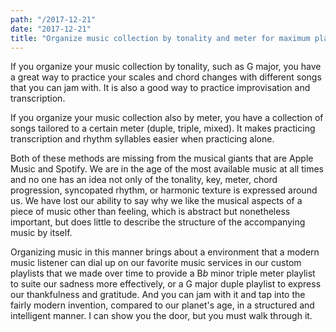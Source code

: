 ```yaml
---
path: "/2017-12-21"
date: "2017-12-21"
title: "Organize music collection by tonality and meter for maximum playability"
---
```


If you organize your music collection by tonality, such as G major, you have a great way
to practice your scales and chord changes with different songs that you can jam with.
It is also a good way to practice improvisation and transcription.

If you organize your music collection also by meter, you have a collection of songs tailored to 
a certain meter (duple, triple, mixed).  It makes practicing transcription and rhythm syllables
easier when practicing alone.

Both of these methods are missing from the musical giants that are Apple Music and Spotify.
We are in the age of the most available music at all times and no one has an idea not only of the
tonality, key, meter, chord progression, syncopated rhythm, or harmonic texture is expressed around us.
We have lost our ability to say why we like the musical aspects of a piece of music other than feeling,
which is abstract but nonetheless important, but does little to describe the structure of the accompanying
music by itself.

Organizing music in this manner brings about a environment that a modern music listener can dial up on
our favorite music services in our custom playlists that we made over time to provide a B*b* minor triple meter
playlist to suite our sadness more effectively, or a G major duple playlist to express our thankfulness and
gratitude.  And you can jam with it and tap into the fairly modern invention, compared to our planet's age,
in a structured and intelligent manner.  I can show you the door, but you must walk through it.
